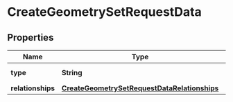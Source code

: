 

# CreateGeometrySetRequestData


## Properties

Name | Type | Description | Notes
------------ | ------------- | ------------- | -------------
**type** | **String** | Resource object type. | 
**relationships** | [**CreateGeometrySetRequestDataRelationships**](CreateGeometrySetRequestDataRelationships.md) |  | 



